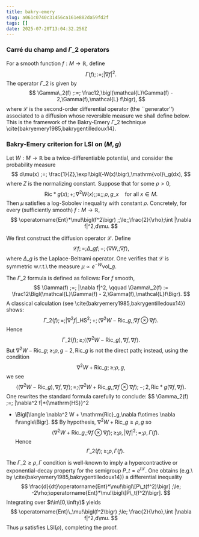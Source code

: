 ```yaml
---
title: bakry-emery
slug: a061c0740c31456ca161e882da59fd2f
tags: []
date: 2025-07-20T13:04:32.256Z
---
```


### Carré du champ and $\Gamma\_2$ operators

For a smooth function $f:M\to\mathbb{R}$, define
$$
\Gamma(f) ;:=; |\nabla f|^2.
$$
The operator $\Gamma\_2$ is given by
$$
\Gamma\_2(f)
;:=;
\frac12,\bigl(\mathcal{L}\Gamma(f) - 2,\Gamma(f),\mathcal{L} f\bigr),
$$
where $\mathcal{L}$ is the second-order differential operator (the \`\`generator'') associated to a diffusion whose reversible measure we shall define below. This is the framework of the Bakry-Emery $\Gamma\_2$ technique \cite{bakryemery1985,bakrygentilledoux14}.

### Bakry-Emery criterion for LSI on $(M,g)$

Let $W:M\to\mathbb{R}$ be a twice-differentiable potential, and consider the probability measure
$$
d\mu(x) ;=; \frac{1}{Z},\exp!\bigl(-W(x)\bigr),\mathrm{vol}\_g(dx),
$$
where $Z$ is the normalizing constant. Suppose that for some $\rho>0$,
$$
\mathrm{Ric}*g(x);+;\nabla^2 W(x)
;;\ge;;\rho,g\_x
\quad
\text{for all }x\in M.
$$
Then $\mu$ satisfies a log-Sobolev inequality with constant $\rho$. Concretely, for every (sufficiently smooth) $f:M\to\mathbb{R}$,
$$
\operatorname{Ent}*\mu!\bigl(f^2\bigr)
;;\le;;\frac{2}{\rho};\int |\nabla f|^2,d\mu.
$$

We first construct the diffusion operator $\mathcal{L}$.
Define
$$
\mathcal{L}f
;=; \Delta\_g f ;-;\bigl\langle\nabla W,;\nabla f\bigr\rangle,
$$
where $\Delta\_g$ is the Laplace-Beltrami operator. One verifies that $\mathcal{L}$ is symmetric w\.r.t.\ the measure $\mu\propto e^{-W} \mathrm{vol}\_g$.

The $\Gamma\_2$ formula is defined as follows:
For $f$ smooth,
$$
\Gamma(f) ;=; |\nabla f|^2,
\qquad
\Gamma\_2(f)
:= \frac12\Bigl(\mathcal{L}\Gamma(f) - 2,\Gamma(f),\mathcal{L}f\Bigr).
$$
A classical calculation (see \cite{bakryemery1985,bakrygentilledoux14}) shows:
$$
\Gamma\_2(f)
;=;
|\nabla^2 f|\_{\mathrm{HS}}^2
;+;\bigl\langle \nabla^2 W - \mathrm{Ric}\_g,;\nabla f\otimes \nabla f\bigr\rangle.
$$
Hence
$$
\Gamma\_2(f)
;\ge;
\langle (\nabla^2 W - \mathrm{Ric}\_g),\nabla f,\nabla f\rangle.
$$
But $\nabla^2 W - \mathrm{Ric}\_g ;\ge; \rho,g - 2,\mathrm{Ric}\_g$ is not the direct path; instead, using the condition
$$
\nabla^2 W + \mathrm{Ric}\_g ;\ge; \rho,g,
$$
we see
$$
\langle (\nabla^2 W - \mathrm{Ric}\_g),\nabla f,\nabla f\rangle
;=;
\langle \nabla^2 W + \mathrm{Ric}\_g,;\nabla f\otimes \nabla f\rangle
;-; 2,\mathrm{Ric}*g(\nabla f,\nabla f).
$$
One rewrites the standard formula carefully to conclude:
$$
\Gamma\_2(f)
;=;
|\nabla^2 f|*{\mathrm{HS}}^2

- \Bigl\[\langle \nabla^2 W + \mathrm{Ric}\_g,\nabla f\otimes \nabla f\rangle\Bigr].
  $$
  By hypothesis, $\nabla^2 W + \mathrm{Ric}\_g \ge \rho,g$ so
  $$
  \langle \nabla^2 W + \mathrm{Ric}\_g,;\nabla f\otimes \nabla f\rangle
  ;\ge;\rho,|\nabla f|^2
  ;=;\rho,\Gamma(f).
  $$
  Hence
  $$
  \Gamma\_2(f);\ge;\rho,\Gamma(f).
  $$

The $\Gamma\_2\ge\rho,\Gamma$ condition is well-known to imply a hypercontractive or exponential-decay property for the semigroup $P\_t=e^{t\mathcal{L}}$.  One obtains (e.g.\ by \cite{bakryemery1985,bakrygentilledoux14}) a differential inequality
$$
\frac{d}{dt}\operatorname{Ent}*\mu!\bigl\[P\_t(f^2)\bigr]
;\le;
-2\rho;\operatorname{Ent}*\mu!\bigl\[P\_t(f^2)\bigr].
$$
Integrating over $t\in\[0,\infty)$ yields
$$
\operatorname{Ent}\_\mu!\bigl(f^2\bigr)
;\le;
\frac{2}{\rho},\int |\nabla f|^2,d\mu.
$$
Thus $\mu$ satisfies $\mathrm{LSI}(\rho)$, completing the proof.
